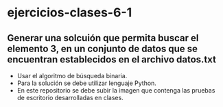 # ejercicios-clases-6-1

## Generar una solcuión que permita buscar el elemento 3, en un conjunto de datos que se encuentran establecidos en el archivo datos.txt
- Usar el algoritmo de búsqueda binaria.
- Para la solución se debe utilizar lenguaje Python.
- En este repositorio se debe subir la imagen que contenga las pruebas de escritorio desarrolladas en clases.

